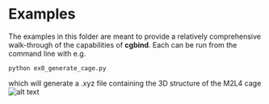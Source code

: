 # Examples

The examples in this folder are meant to provide a relatively comprehensive walk-through of the capabilities of 
**cgbind**. Each can be run from the command line with e.g. 
```
python ex0_generate_cage.py
```
which will generate a .xyz file containing the 3D structure of the M2L4 cage
![alt text](../cgbind/common/example_cage.png)
